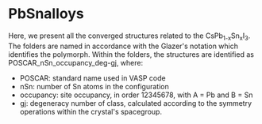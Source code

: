 # PbSnalloys

Here, we present all the converged structures related to the CsPb<sub>1-x</sub>Sn<sub>x</sub>I<sub>3</sub>. The folders are named in accordance with the Glazer's notation which identifies the polymorph. Within the folders, the structures are identified as POSCAR_nSn_occupancy_deg-gj, where:

- POSCAR: standard name used in VASP code
- nSn: number of Sn atoms in the configuration
- occupancy: site occupancy, in order 12345678, with A = Pb and B = Sn
- gj: degeneracy number of class, calculated according to the symmetry operations within the crystal's spacegroup. 
